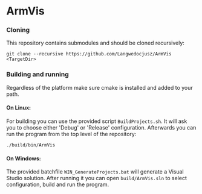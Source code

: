 # ArmVis

### Cloning
This repository contains submodules and should be cloned recursively:

	git clone --recursive https://github.com/Langwedocjusz/ArmVis <TargetDir>
  
### Building and running
Regardless of the platform make sure cmake is installed and added to your path.

#### On Linux:
For building you can use the provided script `BuildProjects.sh`. It will ask you to choose either 'Debug' or 'Release' configuration.
Afterwards you can run the program from the top level of the repository:

	./build/bin/ArmVis
  
#### On Windows:
The provided batchfile `WIN_GenerateProjects.bat` will generate a Visual Studio solution.
After running it you can open `build/ArmVis.sln` to select configuration, build and run the program.
